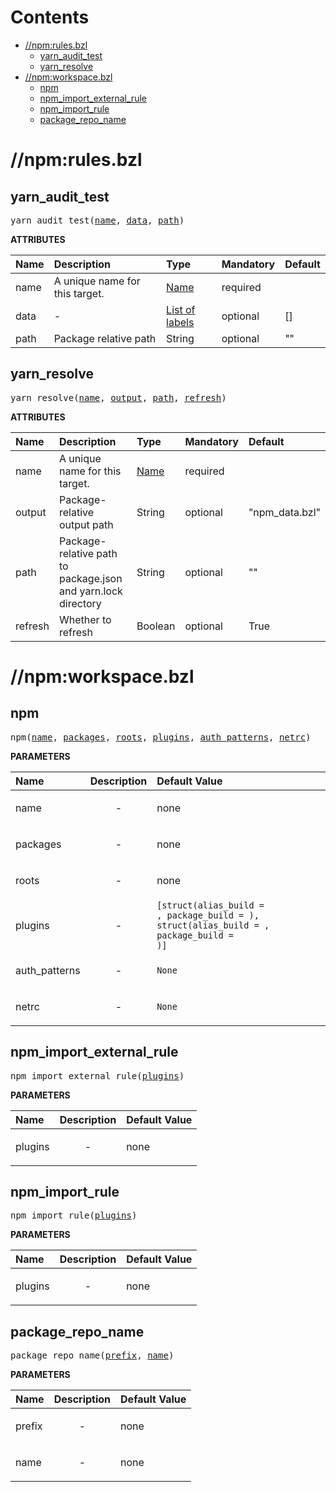 # Contents

<!-- START doctoc generated TOC please keep comment here to allow auto update -->
<!-- DON'T EDIT THIS SECTION, INSTEAD RE-RUN doctoc TO UPDATE -->

- [//npm:rules.bzl](#npmrulesbzl)
  - [yarn_audit_test](#yarn_audit_test)
  - [yarn_resolve](#yarn_resolve)
- [//npm:workspace.bzl](#npmworkspacebzl)
  - [npm](#npm)
  - [npm_import_external_rule](#npm_import_external_rule)
  - [npm_import_rule](#npm_import_rule)
  - [package_repo_name](#package_repo_name)

<!-- END doctoc generated TOC please keep comment here to allow auto update -->

# //npm:rules.bzl

<!-- Generated with Stardoc: http://skydoc.bazel.build -->

<a id="#yarn_audit_test"></a>

## yarn_audit_test

<pre>
yarn_audit_test(<a href="#yarn_audit_test-name">name</a>, <a href="#yarn_audit_test-data">data</a>, <a href="#yarn_audit_test-path">path</a>)
</pre>

**ATTRIBUTES**

| Name                                  | Description                    | Type                                                                        | Mandatory | Default |
| :------------------------------------ | :----------------------------- | :-------------------------------------------------------------------------- | :-------- | :------ |
| <a id="yarn_audit_test-name"></a>name | A unique name for this target. | <a href="https://bazel.build/docs/build-ref.html#name">Name</a>             | required  |         |
| <a id="yarn_audit_test-data"></a>data | -                              | <a href="https://bazel.build/docs/build-ref.html#labels">List of labels</a> | optional  | []      |
| <a id="yarn_audit_test-path"></a>path | Package relative path          | String                                                                      | optional  | ""      |

<a id="#yarn_resolve"></a>

## yarn_resolve

<pre>
yarn_resolve(<a href="#yarn_resolve-name">name</a>, <a href="#yarn_resolve-output">output</a>, <a href="#yarn_resolve-path">path</a>, <a href="#yarn_resolve-refresh">refresh</a>)
</pre>

**ATTRIBUTES**

| Name                                     | Description                                                   | Type                                                            | Mandatory | Default        |
| :--------------------------------------- | :------------------------------------------------------------ | :-------------------------------------------------------------- | :-------- | :------------- |
| <a id="yarn_resolve-name"></a>name       | A unique name for this target.                                | <a href="https://bazel.build/docs/build-ref.html#name">Name</a> | required  |                |
| <a id="yarn_resolve-output"></a>output   | Package-relative output path                                  | String                                                          | optional  | "npm_data.bzl" |
| <a id="yarn_resolve-path"></a>path       | Package-relative path to package.json and yarn.lock directory | String                                                          | optional  | ""             |
| <a id="yarn_resolve-refresh"></a>refresh | Whether to refresh                                            | Boolean                                                         | optional  | True           |

# //npm:workspace.bzl

<!-- Generated with Stardoc: http://skydoc.bazel.build -->

<a id="#npm"></a>

## npm

<pre>
npm(<a href="#npm-name">name</a>, <a href="#npm-packages">packages</a>, <a href="#npm-roots">roots</a>, <a href="#npm-plugins">plugins</a>, <a href="#npm-auth_patterns">auth_patterns</a>, <a href="#npm-netrc">netrc</a>)
</pre>

**PARAMETERS**

| Name                                        | Description               | Default Value                                                                                                                                                                                 |
| :------------------------------------------ | :------------------------ | :-------------------------------------------------------------------------------------------------------------------------------------------------------------------------------------------- |
| <a id="npm-name"></a>name                   | <p align="center"> - </p> | none                                                                                                                                                                                          |
| <a id="npm-packages"></a>packages           | <p align="center"> - </p> | none                                                                                                                                                                                          |
| <a id="npm-roots"></a>roots                 | <p align="center"> - </p> | none                                                                                                                                                                                          |
| <a id="npm-plugins"></a>plugins             | <p align="center"> - </p> | <code>[struct(alias_build = <function alias_build>, package_build = <function package_build>), struct(alias_build = <function alias_build>, package_build = <function package_build>)]</code> |
| <a id="npm-auth_patterns"></a>auth_patterns | <p align="center"> - </p> | <code>None</code>                                                                                                                                                                             |
| <a id="npm-netrc"></a>netrc                 | <p align="center"> - </p> | <code>None</code>                                                                                                                                                                             |

<a id="#npm_import_external_rule"></a>

## npm_import_external_rule

<pre>
npm_import_external_rule(<a href="#npm_import_external_rule-plugins">plugins</a>)
</pre>

**PARAMETERS**

| Name                                                 | Description               | Default Value |
| :--------------------------------------------------- | :------------------------ | :------------ |
| <a id="npm_import_external_rule-plugins"></a>plugins | <p align="center"> - </p> | none          |

<a id="#npm_import_rule"></a>

## npm_import_rule

<pre>
npm_import_rule(<a href="#npm_import_rule-plugins">plugins</a>)
</pre>

**PARAMETERS**

| Name                                        | Description               | Default Value |
| :------------------------------------------ | :------------------------ | :------------ |
| <a id="npm_import_rule-plugins"></a>plugins | <p align="center"> - </p> | none          |

<a id="#package_repo_name"></a>

## package_repo_name

<pre>
package_repo_name(<a href="#package_repo_name-prefix">prefix</a>, <a href="#package_repo_name-name">name</a>)
</pre>

**PARAMETERS**

| Name                                        | Description               | Default Value |
| :------------------------------------------ | :------------------------ | :------------ |
| <a id="package_repo_name-prefix"></a>prefix | <p align="center"> - </p> | none          |
| <a id="package_repo_name-name"></a>name     | <p align="center"> - </p> | none          |
